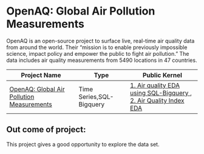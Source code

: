 # OpenAQ: Global Air Pollution Measurements
OpenAQ is an open-source project to surface live, real-time air quality data from around the world. Their “mission is to enable previously impossible science, impact policy and empower the public to fight air pollution.” The data includes air quality measurements from 5490 locations in 47 countries.

| Project Name | Type  | Public Kernel |
| ------ | ------ | ------ | 
| [OpenAQ: Global Air Pollution Measurements](https://www.kaggle.com/zynicide/wine-reviews) | Time Series,SQL-Bigquery | [1. Air quality EDA using SQL-Bigquery ](https://www.kaggle.com/sudhirnl7/air-quality-eda-using-sql-bigquery), [2. Air Quality Index EDA](https://www.kaggle.com/sudhirnl7/air-quality-index-eda)|

## Out come of project:
This project gives a good opportunity to explore the data set.